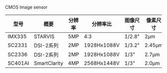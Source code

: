 CMOS Image sensor


型号|概要|分辨率|分辨率比|图像尺寸|像素尺寸|低照性能|备注
---|---|---|---|---|---|---|---
IMX335|STARVIS|5MP|4:3|1/2.8"|2μm|0.33(SNR1s)|
SC2331|DSI-2系列|2MP|1928Hx1088V|1/3.2"|2.45μm|5038mV/Lux·s|
SC2336|DSI-2系列|2MP|1928Hx1088V|1/3"|2.7μm|6594mV/Lux·s|
SC401AI|SmartClarity|4MP|2568Hx1448V|1/3"|2.0μm|3750mV/Lux·s|